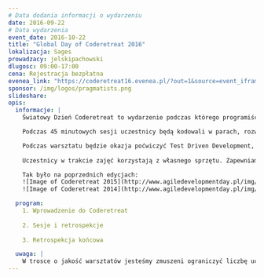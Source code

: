 ```yaml
---
# Data dodania informacji o wydarzeniu
date: 2016-09-22
# Data wydarzenia
event_date: 2016-10-22
title: "Global Day of Coderetreat 2016"
lokalizacja: Sages
prowadzacy: jelskipachowski
dlugosc: 09:00-17:00
cena: Rejestracja bezpłatna
evenea_link: "https://coderetreat16.evenea.pl/?out=1&source=event_iframe"
sponsor: /img/logos/pragmatists.png
slideshare:
opis:
  informacje: |
    Światowy Dzień Coderetreat to wydarzenie podczas którego programiści doskonalą swoje umiejętności kodując problem **Game of Life**. Warszawa od kilku lat widnieje wśród ponad 150 miast z całego świata, które tego dnia kodują przy użyciu formatu **coderetreat**. 

    Podczas 45 minutowych sesji uczestnicy będą kodowali w parach, rozwiązując problem programistyczny. W każdej sesji położymy nacisk na naukę innych umiejetności programistycznych.

    Podczas warsztatu będzie okazja poćwiczyć Test Driven Development, zasady projektowania obiektowego i funkcyjnego oraz praktyki pisania czystego kodu.
    
    Uczestnicy w trakcie zajęć korzystają z własnego sprzętu. Zapewniamy nielimitowany dostęp do pysznej kawy oraz pizzę. ☺ 

    Tak było na poprzednich edycjach:
    ![Image of Coderetreat 2015](http://www.agiledevelopmentday.pl/img/2015-coderetreat/CTw0vGjWUAAJiJW.jpg)
    ![Image of Coderetreat 2014](http://www.agiledevelopmentday.pl/img/code/24.jpg)

  program:
    1. Wprowadzenie do Coderetreat
    
    2. Sesje i retrospekcje
    
    3. Retrospekcja końcowa

  uwaga: |
    W trosce o jakość warsztatów jesteśmy zmuszeni ograniczyć liczbę uczestników. **Kwalifikacja odbywa się na podstawie odpowiedzi udzielonych w formularzu zgłoszeniowym oraz - w dalszym kroku - kolejności zgłoszeń.** Potwierdzenie udziału w warsztatach wraz z instrukcją przygotowania środowiska otrzymasz najpóźniej na 7 dni przed planowaną datą wydarzenia.
---
```

